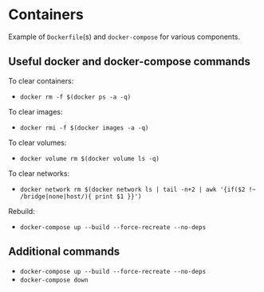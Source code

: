 # Containers

Example of `Dockerfile`(s) and `docker-compose` for various components.

## Useful docker and docker-compose commands

To clear containers:

- `docker rm -f $(docker ps -a -q)`

To clear images:

- `docker rmi -f $(docker images -a -q)`

To clear volumes:

- `docker volume rm $(docker volume ls -q)`

To clear networks:

- `docker network rm $(docker network ls | tail -n+2 | awk '{if($2 !~ /bridge|none|host/){ print $1 }}')`

Rebuild:

- `docker-compose up --build --force-recreate --no-deps`

## Additional commands

- `docker-compose up --build --force-recreate --no-deps`
- `docker-compose down`
